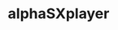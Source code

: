 ---
description: 看起来复杂的专业，碰一下就要付费购买。
layout: post
results:
- primaryGenreName: Music
  version: '1.0'
  formattedPrice: 免费
  genreIds:
  - '6011'
  - '6016'
  artworkUrl60: http://is3.mzstatic.com/image/thumb/Purple62/v4/cd/9c/02/cd9c02fd-5ea3-39a3-cee5-8aaf5fe29295/source/60x60bb.jpg
  userRatingCountForCurrentVersion: 1
  minimumOsVersion: '8.1'
  appletvScreenshotUrls: &a []
  sellerName: Maxim Chernousov
  supportedDevices:
  - iPad2Wifi
  - iPad23G
  - iPhone4S
  - iPadThirdGen
  - iPadThirdGen4G
  - iPhone5
  - iPodTouchFifthGen
  - iPadFourthGen
  - iPadFourthGen4G
  - iPadMini
  - iPadMini4G
  - iPhone5c
  - iPhone5s
  - iPhone6
  - iPhone6Plus
  - iPodTouchSixthGen
  genres:
  - 音乐
  - 娱乐
  currentVersionReleaseDate: '2016-09-10T11:51:35Z'
  trackName: alphaSXplayer
  isVppDeviceBasedLicensingEnabled: true
  description: "The rich featured audio player\\recorder with adjustable playback
    speed and many built-in special effects. The alphaSXplayer is built on
    low-level iOS components to make use of even more sound effects and features.
    This incredible range of playback manipulations and sound effects means
    limitless possibilities and a lot of fun: \n\n- Variable playback rate:
    Change the audio playback speed without affecting sound quality. \n- Custom
    pitch: Change the music and voice timbre from high to low pitch (think
    squirrel or Darth Vader). \n- Toggle between standard A 440Hz pitch tuning
    or the more harmonious A 432Hz that lets you hear music (especial classical)
    as it was imagined by composer. Set the tuning to A 432Hz lets you experiment
    with the musical timbre considered most favorable for human souls and
    good health!\n- Ten bands equalizer with a variety of presets (classical,
    pop, rock, jazz, etc.).\n- Built-in sound effects: reverberation, distortion,
    time delay, echo and more, with plenty of presets and adjusted parameters.\n-
    Preamplifier increases sound volume beyond the original setting.\n- Build-in
    voice recorder uses the microphone on your device and stores audio as
    MP4 files in a subfolder for playback and adding special effects. \n-
    Realistic analogue meters indicate playback and voice recorder level.\n-
    Intuitive dialog interface makes it easy to choose files for editing,
    adjusting or playing. Selected files appear in an editable playback queue
    table. \n\nThe alphaSXplayer supports all features as recommended by Apple’s
    iOS Human Interface Guidelines for audio applications.\n\nEndless possibilities
    and fun for all ages\n\nWith its unique built-in features, alphaSXplayer
    is a convenient audio player or voice recorder for all sorts of learning
    and fun.\n\nPossible scenarios and ideas of usage:\n- Foreign language
    study: Play audio files in a slower playback setting to catch pronunciation
    details. Use the built-in recorder to load new phrases for playback and
    study. \n- Audiobooks: Listen at a different playback speed, and adjust
    the pitch or correct a voice timbre to match your personal listening preference.\n-
    Hours of fun for all ages! alphaSXplayer is a beautiful, easy to use app
    for all sorts of audio learning and entertainment. \n- FREE version and
    UPGRADE: Try out all the basic audio player features free, or upgrade
    to a full version for additional features and special effects as they
    become available."
  price: 0
  trackId: 1129911490
  releaseDate: '2016-09-10T11:51:35Z'
  advisories: *a
  screenshotUrls:
  - http://a3.mzstatic.com/us/r30/Purple62/v4/34/06/4f/34064f74-3698-61c1-f02f-d6fba21a7b06/screen696x696.jpeg
  - http://a3.mzstatic.com/us/r30/Purple62/v4/4f/25/6f/4f256f34-8d04-f8f2-9e9e-57a64c04f023/screen696x696.jpeg
  - http://a4.mzstatic.com/us/r30/Purple62/v4/8e/eb/eb/8eebeb9a-7716-171a-4654-3d8b8c977dcd/screen696x696.jpeg
  - http://a5.mzstatic.com/us/r30/Purple71/v4/7e/3f/cb/7e3fcbaa-7e50-067f-f102-ba8ffc25d522/screen696x696.jpeg
  artistViewUrl: https://itunes.apple.com/cn/developer/maxim-chernousov/id1129911489?uo=4
  primaryGenreId: 6011
  averageUserRatingForCurrentVersion: 5
  kind: software
  fileSizeBytes: '4891648'
  sellerUrl: http://www.alphasxplayer.com/
  trackContentRating: 4+
  bundleId: adobefx.com.aaplayer.AlphaAudioPlayer
  trackCensoredName: alphaSXplayer
  contentAdvisoryRating: 4+
  isGameCenterEnabled: false
  artistName: Maxim Chernousov
  languageCodesISO2A:
  - EN
  features:
  - iosUniversal
  wrapperType: software
  artworkUrl512: http://is3.mzstatic.com/image/thumb/Purple62/v4/cd/9c/02/cd9c02fd-5ea3-39a3-cee5-8aaf5fe29295/source/512x512bb.jpg
  artworkUrl100: http://is3.mzstatic.com/image/thumb/Purple62/v4/cd/9c/02/cd9c02fd-5ea3-39a3-cee5-8aaf5fe29295/source/100x100bb.jpg
  trackViewUrl: https://geo.itunes.apple.com/cn/app/alphasxplayer/id1129911490?mt=8&uo=4
  artistId: 1129911489
  currency: CNY
  ipadScreenshotUrls:
  - http://a1.mzstatic.com/us/r30/Purple71/v4/c3/e3/71/c3e37124-fa6e-ec84-591c-c054fff7c053/sc1024x768.jpeg
category: 音乐
tags: tag1
resultCount: 1
title: alphaSXplayer

---